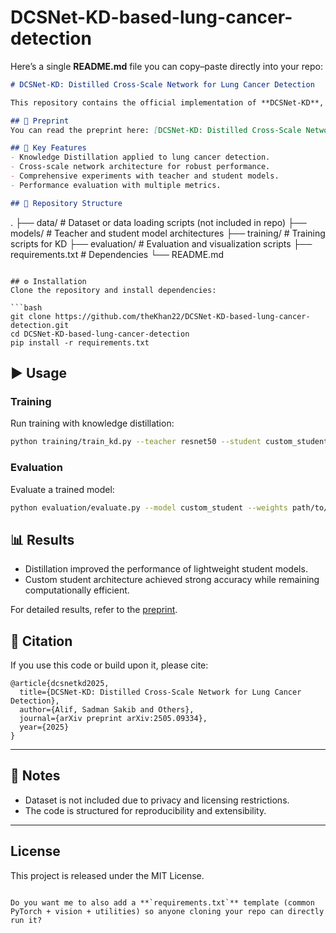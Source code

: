 # DCSNet-KD-based-lung-cancer-detection

Here’s a single **README.md** file you can copy–paste directly into your repo:

```markdown
# DCSNet-KD: Distilled Cross-Scale Network for Lung Cancer Detection

This repository contains the official implementation of **DCSNet-KD**, a knowledge distillation framework designed to improve lung cancer detection by leveraging a distilled cross-scale neural network.  

## 📖 Preprint
You can read the preprint here: [DCSNet-KD: Distilled Cross-Scale Network for Lung Cancer Detection](https://arxiv.org/pdf/2505.09334)

## 🔑 Key Features
- Knowledge Distillation applied to lung cancer detection.
- Cross-scale network architecture for robust performance.
- Comprehensive experiments with teacher and student models.
- Performance evaluation with multiple metrics.

## 📂 Repository Structure
```

.
├── data/              # Dataset or data loading scripts (not included in repo)
├── models/            # Teacher and student model architectures
├── training/          # Training scripts for KD
├── evaluation/        # Evaluation and visualization scripts
├── requirements.txt   # Dependencies
└── README.md

````

## ⚙️ Installation
Clone the repository and install dependencies:

```bash
git clone https://github.com/theKhan22/DCSNet-KD-based-lung-cancer-detection.git
cd DCSNet-KD-based-lung-cancer-detection
pip install -r requirements.txt
````

## ▶️ Usage

### Training

Run training with knowledge distillation:

```bash
python training/train_kd.py --teacher resnet50 --student custom_student --epochs 100
```

### Evaluation

Evaluate a trained model:

```bash
python evaluation/evaluate.py --model custom_student --weights path/to/weights.pth
```

## 📊 Results

* Distillation improved the performance of lightweight student models.
* Custom student architecture achieved strong accuracy while remaining computationally efficient.

For detailed results, refer to the [preprint](https://arxiv.org/pdf/2505.09334).

## 📝 Citation

If you use this code or build upon it, please cite:

```
@article{dcsnetkd2025,
  title={DCSNet-KD: Distilled Cross-Scale Network for Lung Cancer Detection},
  author={Alif, Sadman Sakib and Others},
  journal={arXiv preprint arXiv:2505.09334},
  year={2025}
}
```

---

## 📌 Notes

* Dataset is not included due to privacy and licensing restrictions.
* The code is structured for reproducibility and extensibility.

---

## License

This project is released under the MIT License.

```

Do you want me to also add a **`requirements.txt`** template (common PyTorch + vision + utilities) so anyone cloning your repo can directly run it?
```
